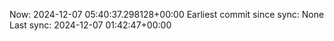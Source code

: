 Now: 2024-12-07 05:40:37.298128+00:00 Earliest commit since sync: None Last sync: 2024-12-07 01:42:47+00:00
